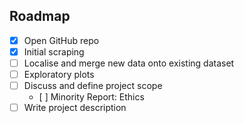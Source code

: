 ## Roadmap
- [X] Open GitHub repo
- [X] Initial scraping
- [ ] Localise and merge new data onto existing dataset
- [ ] Exploratory plots
- [ ] Discuss and define project scope
  - [ ] Minority Report: Ethics
- [ ] Write project description
